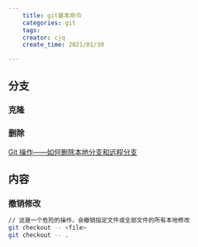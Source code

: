 ```yaml
---
    title: git基本命令
    categories: git
    tags:
    creator: cjq
    create_time: 2021/01/30

---
```


## 分支

### 克隆



### 删除

[Git 操作——如何删除本地分支和远程分支](https://chinese.freecodecamp.org/news/how-to-delete-a-git-branch-both-locally-and-remotely/)





## 内容

### 撤销修改

```bash
// 这是一个危险的操作，会撤销指定文件或全部文件的所有本地修改
git checkout -- <file>
git checkout -- .
```

